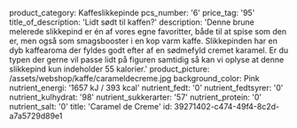 product_category: Kaffeslikkepinde
pcs_number: '6'
price_tag: '95'
title_of_description: 'Lidt sødt til kaffen?'
description: 'Denne brune melerede slikkepind er én af vores egne favoritter, både til at spise som den er, men også som smagsbooster i en kop varm kaffe. Slikkepinden har en dyb kaffearoma der fyldes godt efter af en sødmefyld cremet karamel. Er du typen der gerne vil passe lidt på figuren samtidig så kan vi oplyse at denne slikkepind kun indeholder 55 kalorier.'
product_picture: /assets/webshop/kaffe/carameldecreme.jpg
background_color: Pink
nutrient_energi: '1657 kJ / 393 kcal'
nutrient_fedt: '0'
nutrient_fedtsyrer: '0'
nutrient_kulhydrat: '98'
nutrient_sukkerarter: '57'
nutrient_protein: '0'
nutrient_salt: '0'
title: 'Caramel de Creme'
id: 39271402-c474-49f4-8c2d-a7a5729d89e1
